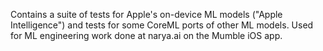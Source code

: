 Contains a suite of tests for Apple's on-device ML models ("Apple Intelligence") and tests for some CoreML ports of other ML models. Used for ML engineering work done at narya.ai on the Mumble iOS app.
